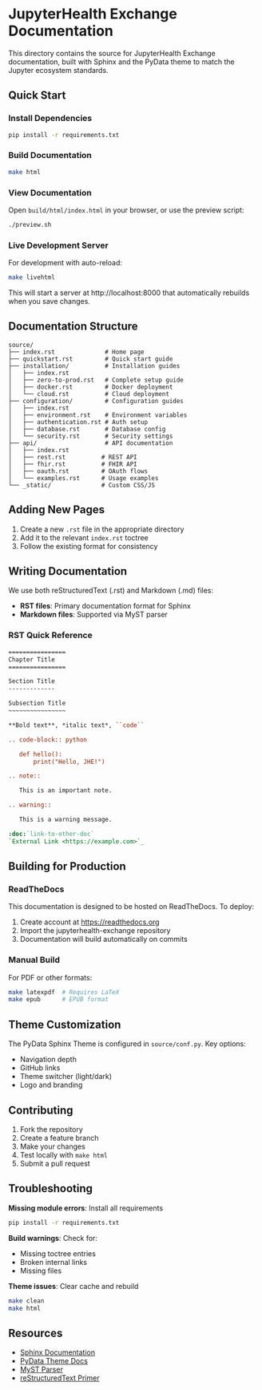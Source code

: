 # JupyterHealth Exchange Documentation

This directory contains the source for JupyterHealth Exchange documentation, built with Sphinx and the PyData theme to match the Jupyter ecosystem standards.

## Quick Start

### Install Dependencies

```bash
pip install -r requirements.txt
```

### Build Documentation

```bash
make html
```

### View Documentation

Open `build/html/index.html` in your browser, or use the preview script:

```bash
./preview.sh
```

### Live Development Server

For development with auto-reload:

```bash
make livehtml
```

This will start a server at http://localhost:8000 that automatically rebuilds when you save changes.

## Documentation Structure

```
source/
├── index.rst              # Home page
├── quickstart.rst         # Quick start guide
├── installation/          # Installation guides
│   ├── index.rst
│   ├── zero-to-prod.rst   # Complete setup guide
│   ├── docker.rst         # Docker deployment
│   └── cloud.rst          # Cloud deployment
├── configuration/         # Configuration guides
│   ├── index.rst
│   ├── environment.rst    # Environment variables
│   ├── authentication.rst # Auth setup
│   ├── database.rst       # Database config
│   └── security.rst       # Security settings
├── api/                   # API documentation
│   ├── index.rst
│   ├── rest.rst          # REST API
│   ├── fhir.rst          # FHIR API
│   ├── oauth.rst         # OAuth flows
│   └── examples.rst      # Usage examples
└── _static/              # Custom CSS/JS
```

## Adding New Pages

1. Create a new `.rst` file in the appropriate directory
2. Add it to the relevant `index.rst` toctree
3. Follow the existing format for consistency

## Writing Documentation

We use both reStructuredText (.rst) and Markdown (.md) files:

- **RST files**: Primary documentation format for Sphinx
- **Markdown files**: Supported via MyST parser

### RST Quick Reference

```rst
================
Chapter Title
================

Section Title
-------------

Subsection Title
~~~~~~~~~~~~~~~~

**Bold text**, *italic text*, ``code``

.. code-block:: python

   def hello():
       print("Hello, JHE!")

.. note::

   This is an important note.

.. warning::

   This is a warning message.

:doc:`link-to-other-doc`
`External Link <https://example.com>`_
```

## Building for Production

### ReadTheDocs

This documentation is designed to be hosted on ReadTheDocs. To deploy:

1. Create account at https://readthedocs.org
2. Import the jupyterhealth-exchange repository
3. Documentation will build automatically on commits

### Manual Build

For PDF or other formats:

```bash
make latexpdf  # Requires LaTeX
make epub      # EPUB format
```

## Theme Customization

The PyData Sphinx Theme is configured in `source/conf.py`. Key options:

- Navigation depth
- GitHub links
- Theme switcher (light/dark)
- Logo and branding

## Contributing

1. Fork the repository
2. Create a feature branch
3. Make your changes
4. Test locally with `make html`
5. Submit a pull request

## Troubleshooting

**Missing module errors**: Install all requirements
```bash
pip install -r requirements.txt
```

**Build warnings**: Check for:
- Missing toctree entries
- Broken internal links
- Missing files

**Theme issues**: Clear cache and rebuild
```bash
make clean
make html
```

## Resources

- [Sphinx Documentation](https://www.sphinx-doc.org/)
- [PyData Theme Docs](https://pydata-sphinx-theme.readthedocs.io/)
- [MyST Parser](https://myst-parser.readthedocs.io/)
- [reStructuredText Primer](https://www.sphinx-doc.org/en/master/usage/restructuredtext/basics.html)